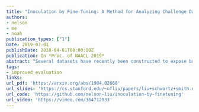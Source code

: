 ```yaml
---
title: "Inoculation by Fine-Tuning: A Method for Analyzing Challenge Datasets"
authors:
- nelson
- me
- noah
publication_types: ["1"]
Date: 2019-07-01
publishDate: 2020-04-01T00:00:00Z
publication: In *Proc. of NAACL 2019*
abstract: "Several datasets have recently been constructed to expose brittleness in models trained on existing benchmarks. While model performance on these <i>challenge datasets</i> is significantly lower compared to the original benchmark, it is unclear what particular weaknesses they reveal. For example, a challenge dataset may be difficult because it targets phenomena that current models cannot capture, or because it simply exploits blind spots in a model's specific training set. We introduce <i>inoculation by fine-tuning</i>, a new analysis method for studying challenge datasets by exposing models (the metaphorical patient) to a small amount of data from the challenge dataset (a metaphorical pathogen) and assessing how well they can adapt. We apply our method to analyze the NLI 'stress tests' (Naik et al., 2018) and the Adversarial SQuAD dataset (Jia and Liang,2017). We show that after slight exposure, some of these datasets are no longer challenging, while others remain difficult. Our results indicate that failures on challenge datasets may lead to very different conclusions about models, training datasets, and the challenge datasets themselves."
tags:
- improved_evaluation
links:
url_pdf: 'https://arxiv.org/abs/1904.02668'
url_slides: 'https://cs.stanford.edu/~nfliu/papers/liu+schwartz+smith.naacl2019.slides.pdf'
url_code: 'https://github.com/nelson-liu/inoculation-by-finetuning'
url_video: 'https://vimeo.com/364712933'
---
```

